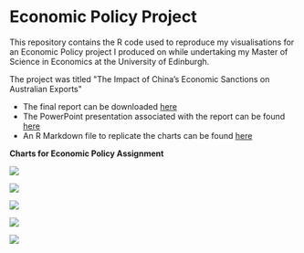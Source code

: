 # Economic Policy Project
This repository contains the R code used to reproduce my visualisations for an Economic Policy project I produced on while undertaking my Master of Science in Economics at the University of Edinburgh.

The project was titled "The Impact of China’s Economic Sanctions on Australian Exports"
- The final report can be downloaded [here](https://twitter.com/AndyBridger)
- The PowerPoint presentation associated with the report can be found [here](https://twitter.com/AndyBridger)
- An R Markdown file to replicate the charts can be found [here](https://twitter.com/AndyBridger)

**Charts for Economic Policy Assignment**

![](https://github.com/andybridger/uni/blob/main/econpolicy/chart1.png?raw=true)

![](https://github.com/andybridger/uni/blob/main/econpolicy/chart2.png?raw=true)

![](https://github.com/andybridger/uni/blob/main/econpolicy/chart3.png?raw=true)

![](https://github.com/andybridger/uni/blob/main/econpolicy/chart4.png?raw=true)

![](https://github.com/andybridger/uni/blob/main/econpolicy/chart5.png?raw=true)
